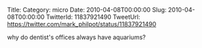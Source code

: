 Title: 
Category: micro
Date: 2010-04-08T00:00:00
Slug: 2010-04-08T00:00:00
TwitterId: 11837921490
TweetUrl: https://twitter.com/mark_philpot/status/11837921490

why do dentist's offices always have aquariums?